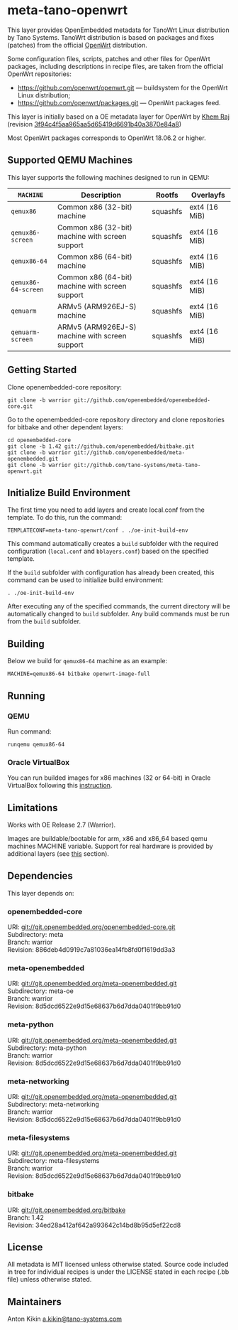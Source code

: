 # meta-tano-openwrt

This layer provides OpenEmbedded metadata for TanoWrt Linux distribution by Tano Systems. TanoWrt distribution is based on packages and fixes (patches) from the official [OpenWrt](https://openwrt.org/) distribution.

Some configuration files, scripts, patches and other files for OpenWrt packages, including descriptions in recipe files, are taken from the official OpenWrt repositories:
- https://github.com/openwrt/openwrt.git — buildsystem for the OpenWrt Linux distribution;
- https://github.com/openwrt/packages.git — OpenWrt packages feed.

This layer is initially based on a OE metadata layer for OpenWrt by [Khem Raj](https://github.com/kraj/meta-openwrt) (revision [3f94c4f5aa965aa5d65419d6691b40a3870e84a8](https://github.com/kraj/meta-openwrt/commit/3f94c4f5aa965aa5d65419d6691b40a3870e84a8))

Most OpenWrt packages corresponds to OpenWrt 18.06.2 or higher.

## Supported QEMU Machines

This layer supports the following machines designed to run in QEMU:

| `MACHINE`           | Description                                      | Rootfs   | Overlayfs      |
| ------------------- | ------------------------------------------------ | -------- | -------------- |
| `qemux86`           | Common x86 (32-bit) machine                      | squashfs | ext4 (16 MiB)  |
| `qemux86-screen`    | Common x86 (32-bit) machine with screen support  | squashfs | ext4 (16 MiB)  |
| `qemux86-64`        | Common x86 (64-bit) machine                      | squashfs | ext4 (16 MiB)  |
| `qemux86-64-screen` | Common x86 (64-bit) machine with screen support  | squashfs | ext4 (16 MiB)  |
| `qemuarm`           | ARMv5 (ARM926EJ-S) machine                       | squashfs | ext4 (16 MiB)  |
| `qemuarm-screen`    | ARMv5 (ARM926EJ-S) machine with screen support   | squashfs | ext4 (16 MiB)  |

## Getting Started

Clone openembedded-core repository:
```shell
git clone -b warrior git://github.com/openembedded/openembedded-core.git
```

Go to the openembedded-core repository directory and clone repositories for bitbake and other dependent layers:
```shell
cd openembedded-core
git clone -b 1.42 git://github.com/openembedded/bitbake.git
git clone -b warrior git://github.com/openembedded/meta-openembedded.git
git clone -b warrior git://github.com/tano-systems/meta-tano-openwrt.git
```

## Initialize Build Environment

The first time you need to add layers and create local.conf from the template. To do this, run the command:
```shell
TEMPLATECONF=meta-tano-openwrt/conf . ./oe-init-build-env
```

This command automatically creates a `build` subfolder with the required configuration (`local.conf` and `bblayers.conf`) based on the specified template.

If the `build` subfolder with configuration has already been created, this command can be used to initialize build environment:
```shell
. ./oe-init-build-env
```

After executing any of the specified commands, the current directory will be automatically changed to `build` subfolder. Any build commands must be run from the `build` subfolder.

## Building

Below we build for `qemux86-64` machine as an example:
```shell
MACHINE=qemux86-64 bitbake openwrt-image-full
```

## Running

### QEMU

Run command:
```shell
runqemu qemux86-64
```

### Oracle VirtualBox

You can run builded images for x86 machines (32 or 64-bit) in Oracle VirtualBox following this [instruction](docs/virtualbox.md).

## Limitations

Works with OE Release 2.7 (Warrior).

Images are buildable/bootable for arm, x86 and x86_64 based qemu machines MACHINE variable. Support for real hardware is provided by additional layers (see [this](#Supported-Hardware) section).

## Dependencies

This layer depends on:

### openembedded-core
URI: <git://git.openembedded.org/openembedded-core.git>  
Subdirectory: meta  
Branch: warrior  
Revision: 886deb4d0919c7a81036ea14fb8fd0f1619dd3a3

### meta-openembedded
URI: <git://git.openembedded.org/meta-openembedded.git>  
Subdirectory: meta-oe  
Branch: warrior  
Revision: 8d5dcd6522e9d15e68637b6d7dda0401f9bb91d0

### meta-python
URI: <git://git.openembedded.org/meta-openembedded.git>  
Subdirectory: meta-python  
Branch: warrior  
Revision: 8d5dcd6522e9d15e68637b6d7dda0401f9bb91d0

### meta-networking
URI: <git://git.openembedded.org/meta-openembedded.git>  
Subdirectory: meta-networking  
Branch: warrior  
Revision: 8d5dcd6522e9d15e68637b6d7dda0401f9bb91d0

### meta-filesystems
URI: <git://git.openembedded.org/meta-openembedded.git>  
Subdirectory: meta-filesystems  
Branch: warrior  
Revision: 8d5dcd6522e9d15e68637b6d7dda0401f9bb91d0

### bitbake
URI: <git://git.openembedded.org/bitbake>  
Branch: 1.42  
Revision: 34ed28a412af642a993642c14bd8b95d5ef22cd8


## License

All metadata is MIT licensed unless otherwise stated. Source code included in tree for individual recipes is under the LICENSE stated in each recipe (.bb file) unless otherwise stated.

## Maintainers

Anton Kikin <a.kikin@tano-systems.com>
